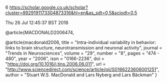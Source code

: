 6
https://scholar.google.co.uk/scholar?cluster=8929191173304873316&hl=en&as_sdt=0,5&sciodt=0,5

Thu 26 Jul 12:45:37 BST 2018



@article{MACDONALD2006474,


@article{macdonald2006,
title = "Intra-individual variability in behavior: links to brain structure, neurotransmission and neuronal activity",
journal = "Trends in Neurosciences",
volume = "29",
number = "8",
pages = "474 - 480",
year = "2006",
issn = "0166-2236",
doi = "https://doi.org/10.1016/j.tins.2006.06.011",
url = "http://www.sciencedirect.com/science/article/pii/S0166223606001251",
author = "Stuart W.S. MacDonald and Lars Nyberg and Lars Bäckman"
}
